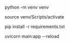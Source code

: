 python -m venv venv

source venv/Scripts/activate

pip install -r requirements.txt

uvicorn main:app --reload
